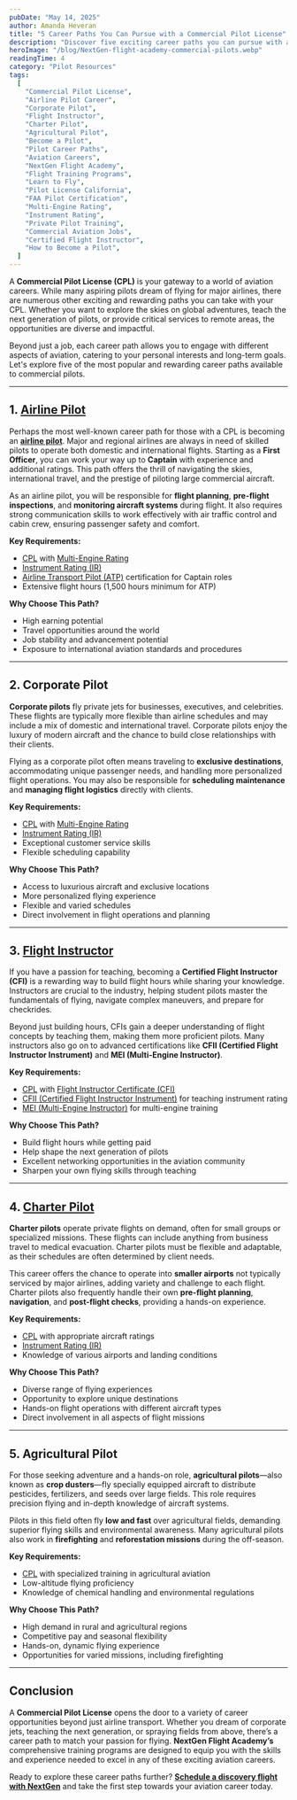 ```yaml
---
pubDate: "May 14, 2025"
author: Amanda Heveran
title: "5 Career Paths You Can Pursue with a Commercial Pilot License"
description: "Discover five exciting career paths you can pursue with a Commercial Pilot License. From airline and corporate piloting to flight instruction, learn how NextGen Flight Academy can help you achieve your aviation dreams."
heroImage: "/blog/NextGen-flight-academy-commercial-pilots.webp"
readingTime: 4
category: "Pilot Resources"
tags:
  [
    "Commercial Pilot License",
    "Airline Pilot Career",
    "Corporate Pilot",
    "Flight Instructor",
    "Charter Pilot",
    "Agricultural Pilot",
    "Become a Pilot",
    "Pilot Career Paths",
    "Aviation Careers",
    "NextGen Flight Academy",
    "Flight Training Programs",
    "Learn to Fly",
    "Pilot License California",
    "FAA Pilot Certification",
    "Multi-Engine Rating",
    "Instrument Rating",
    "Private Pilot Training",
    "Commercial Aviation Jobs",
    "Certified Flight Instructor",
    "How to Become a Pilot",
  ]
---
```


A **Commercial Pilot License (CPL)** is your gateway to a world of aviation careers. While many aspiring pilots dream of flying for major airlines, there are numerous other exciting and rewarding paths you can take with your CPL. Whether you want to explore the skies on global adventures, teach the next generation of pilots, or provide critical services to remote areas, the opportunities are diverse and impactful.

Beyond just a job, each career path allows you to engage with different aspects of aviation, catering to your personal interests and long-term goals. Let's explore five of the most popular and rewarding career paths available to commercial pilots.

---

## 1. [Airline Pilot](/training-programs/airline-transport-pilot)

Perhaps the most well-known career path for those with a CPL is becoming an [**airline pilot**](/training-programs/airline-transport-pilot). Major and regional airlines are always in need of skilled pilots to operate both domestic and international flights. Starting as a **First Officer**, you can work your way up to **Captain** with experience and additional ratings. This path offers the thrill of navigating the skies, international travel, and the prestige of piloting large commercial aircraft.

As an airline pilot, you will be responsible for **flight planning**, **pre-flight inspections**, and **monitoring aircraft systems** during flight. It also requires strong communication skills to work effectively with air traffic control and cabin crew, ensuring passenger safety and comfort.

**Key Requirements:**

- [CPL](/training-programs/commercial-pilot) with [Multi-Engine Rating](/training-programs/multi-engine-rating)
- [Instrument Rating (IR)](/training-programs/instrument-rating)
- [Airline Transport Pilot (ATP)](/training-programs/airline-transport-pilot) certification for Captain roles
- Extensive flight hours (1,500 hours minimum for ATP)

**Why Choose This Path?**

- High earning potential
- Travel opportunities around the world
- Job stability and advancement potential
- Exposure to international aviation standards and procedures

---

## 2. Corporate Pilot

**Corporate pilots** fly private jets for businesses, executives, and celebrities. These flights are typically more flexible than airline schedules and may include a mix of domestic and international travel. Corporate pilots enjoy the luxury of modern aircraft and the chance to build close relationships with their clients.

Flying as a corporate pilot often means traveling to **exclusive destinations**, accommodating unique passenger needs, and handling more personalized flight operations. You may also be responsible for **scheduling maintenance** and **managing flight logistics** directly with clients.

**Key Requirements:**

- [CPL](/training-programs/commercial-pilot) with [Multi-Engine Rating](/training-programs/multi-engine-rating)
- [Instrument Rating (IR)](/training-programs/instrument-rating)
- Exceptional customer service skills
- Flexible scheduling capability

**Why Choose This Path?**

- Access to luxurious aircraft and exclusive locations
- More personalized flying experience
- Flexible and varied schedules
- Direct involvement in flight operations and planning

---

## 3. [Flight Instructor](/training-programs/certified-flight-instructor)

If you have a passion for teaching, becoming a **Certified Flight Instructor (CFI)** is a rewarding way to build flight hours while sharing your knowledge. Instructors are crucial to the industry, helping student pilots master the fundamentals of flying, navigate complex maneuvers, and prepare for checkrides.

Beyond just building hours, CFIs gain a deeper understanding of flight concepts by teaching them, making them more proficient pilots. Many instructors also go on to advanced certifications like **CFII (Certified Flight Instructor Instrument)** and **MEI (Multi-Engine Instructor)**.

**Key Requirements:**

- [CPL](/training-programs/commercial-pilot) with [Flight Instructor Certificate (CFI)](/training-programs/certified-flight-instructor)
- [CFII (Certified Flight Instructor Instrument)](/training-programs/certified-flight-instructor) for teaching instrument rating
- [MEI (Multi-Engine Instructor)](/training-programs/certified-flight-instructor) for multi-engine training

**Why Choose This Path?**

- Build flight hours while getting paid
- Help shape the next generation of pilots
- Excellent networking opportunities in the aviation community
- Sharpen your own flying skills through teaching

---

## 4. [Charter Pilot](https://flyhere.aero/redlands?utm_source=chatgpt.com)

**Charter pilots** operate private flights on demand, often for small groups or specialized missions. These flights can include anything from business travel to medical evacuation. Charter pilots must be flexible and adaptable, as their schedules are often determined by client needs.

This career offers the chance to operate into **smaller airports** not typically serviced by major airlines, adding variety and challenge to each flight. Charter pilots also frequently handle their own **pre-flight planning**, **navigation**, and **post-flight checks**, providing a hands-on experience.

**Key Requirements:**

- [CPL](/training-programs/commercial-pilot) with appropriate aircraft ratings
- [Instrument Rating (IR)](/training-programs/instrument-rating)
- Knowledge of various airports and landing conditions

**Why Choose This Path?**

- Diverse range of flying experiences
- Opportunity to explore unique destinations
- Hands-on flight operations with different aircraft types
- Direct involvement in all aspects of flight missions

---

## 5. Agricultural Pilot

For those seeking adventure and a hands-on role, **agricultural pilots**—also known as **crop dusters**—fly specially equipped aircraft to distribute pesticides, fertilizers, and seeds over large fields. This role requires precision flying and in-depth knowledge of aircraft systems.

Pilots in this field often fly **low and fast** over agricultural fields, demanding superior flying skills and environmental awareness. Many agricultural pilots also work in **firefighting** and **reforestation missions** during the off-season.

**Key Requirements:**

- [CPL](/training-programs/commercial-pilot) with specialized training in agricultural aviation
- Low-altitude flying proficiency
- Knowledge of chemical handling and environmental regulations

**Why Choose This Path?**

- High demand in rural and agricultural regions
- Competitive pay and seasonal flexibility
- Hands-on, dynamic flying experience
- Opportunities for varied missions, including firefighting

---

## Conclusion

A **Commercial Pilot License** opens the door to a variety of career opportunities beyond just airline transport. Whether you dream of corporate jets, teaching the next generation, or spraying fields from above, there’s a career path to match your passion for flying. **NextGen Flight Academy’s** comprehensive training programs are designed to equip you with the skills and experience needed to excel in any of these exciting aviation careers.

Ready to explore these career paths further? [**Schedule a discovery flight with NextGen**](/intro-flight) and take the first step towards your aviation career today.
